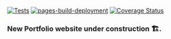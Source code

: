 [![Tests](https://github.com/projectaki/portfolio/actions/workflows/test-coverage.yml/badge.svg)](https://github.com/projectaki/portfolio/actions/workflows/test-coverage.yml)
[![pages-build-deployment](https://github.com/projectaki/portfolio/actions/workflows/pages/pages-build-deployment/badge.svg)](https://github.com/projectaki/portfolio/actions/workflows/pages/pages-build-deployment)
[![Coverage Status](https://coveralls.io/repos/github/projectaki/portfolio/badge.svg?branch=master)](https://coveralls.io/github/projectaki/portfolio?branch=master)

### New Portfolio website under construction 🏗️.
